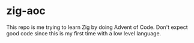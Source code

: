 # zig-aoc
 
 This repo is me trying to learn Zig by doing Advent of Code. Don't expect good code since this is my first time with a low level language.
